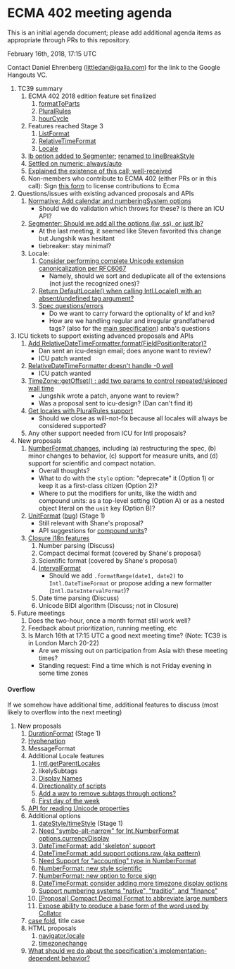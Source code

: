 # ECMA 402 meeting agenda

This is an initial agenda document; please add additional agenda items as appropriate through PRs to this repository.

February 16th, 2018, 17:15 UTC

Contact Daniel Ehrenberg (littledan@igalia.com) for the link to the Google Hangouts VC.

1. TC39 summary
    1. ECMA 402 2018 edition feature set finalized
        1. [formatToParts](https://github.com/tc39/ecma402/issues/47)
        1. [PluralRules](https://github.com/tc39/proposal-intl-plural-rules)
        1. [hourCycle](https://github.com/tc39/ecma402/pull/135)
    1. Features reached Stage 3
        1. [ListFormat](https://github.com/tc39/proposal-intl-list-format)
        1. [RelativeTimeFormat](https://github.com/tc39/proposal-intl-relative-time)
        1. [Locale](https://github.com/tc39/proposal-intl-locale)
    1. [lb option added to Segmenter](https://github.com/tc39/proposal-intl-segmenter/pull/24); [renamed to lineBreakStyle](https://github.com/tc39/proposal-intl-segmenter/pull/25)
    1. [Settled on numeric: always/auto](https://github.com/tc39/proposal-intl-relative-time/pull/60)
    1. [Explained the existence of this call; well-received](https://github.com/tc39/tc39-notes/blob/master/es8/2018-01/jan-23.md#4-ecma402-status-updates)
    1. Non-members who contribute to ECMA 402 (either PRs or in this call): Sign [this form](https://tc39.github.io/agreements/contributor/) to license contributions to Ecma
1. Questions/issues with existing advanced proposals and APIs
    1. [Normative: Add calendar and numberingSystem options](https://github.com/tc39/ecma402/pull/175)
        - Should we do validation which throws for these? Is there an ICU API?
    1. [Segmenter: Should we add all the options (lw, ss), or just lb?](https://github.com/tc39/proposal-intl-segmenter/issues/23)
        - At the last meeting, it seemed like Steven favorited this change but Jungshik was hesitant
        - tiebreaker: stay minimal?
    1. Locale:
        1. [Consider performing complete Unicode extension canonicalization per RFC6067](https://github.com/tc39/proposal-intl-locale/issues/14)
            - Namely, should we sort and deduplicate all of the extensions (not just the recognized ones)?
        1. [Return DefaultLocale() when calling Intl.Locale() with an absent/undefined tag argument?](https://github.com/tc39/proposal-intl-locale/issues/15)
        1. [Spec questions/errors](https://github.com/tc39/proposal-intl-locale/issues/12)
            - Do we want to carry forward the optionality of kf and kn?
            - How are we handling regular and irregular grandfathered tags? (also for the [main specification](https://github.com/tc39/ecma402/issues/177))
anba's questions
1. ICU tickets to support existing advanced proposals and APIs
    1. [Add RelativeDateTimeFormatter.format(FieldPositionIterator)?](https://unicode-org.atlassian.net/browse/ICU-13256)
        - Dan sent an icu-design email; does anyone want to review?
        - ICU patch wanted
    1. [RelativeDateTimeFormatter doesn't handle -0 well](https://unicode-org.atlassian.net/browse/ICU-12936)
        - ICU patch wanted
    1. [TimeZone::getOffset() : add two params to control repeated/skipped wall time](https://unicode-org.atlassian.net/browse/ICU-13268)
        - Jungshik wrote a patch, anyone want to review?
        - Was a proposal sent to icu-design? (Dan can't find it)
    1. [Get locales with PluralRules support](https://unicode-org.atlassian.net/browse/ICU-12756)
        - Should we close as will-not-fix because all locales will always be considered supported?
    1. Any other support needed from ICU for Intl proposals?
1. New proposals
    1. [NumberFormat changes](https://github.com/tc39/ecma402/issues/215), including (a) restructuring the spec, (b) minor changes to behavior, (c) support for measure units, and (d) support for scientific and compact notation.
        - Overall thoughts?
        - What to do with the `style` option: "deprecate" it (Option 1) or keep it as a first-class citizen (Option 2)?
        - Where to put the modifiers for units, like the width and compound units: as a top-level setting (Option A) or as a nested object literal on the `unit` key (Option B)?
    1. [UnitFormat](https://github.com/tc39/proposal-intl-unit-format) ([bug](https://github.com/tc39/ecma402/issues/32)) (Stage 1)
        - Still relevant with Shane's proposal?
        - API suggestions for [compound units](https://github.com/tc39/proposal-intl-unit-format/issues/2)?
    1. [Closure i18n features](https://docs.google.com/spreadsheets/d/1WSvi865QADMs6vi6Z91hNauxxx_4cjyzdYPCNyJ_Xgc/edit#gid=0)
        1. Number parsing (Discuss)
        1. Compact decimal format (covered by Shane's proposal)
        1. Scientific format (covered by Shane's proposal)
        1. [IntervalFormat](https://github.com/tc39/ecma402/issues/188)
            - Should we add `.formatRange(date1, date2)` to `Intl.DateTimeFormat` or propose adding a new formatter (`Intl.DateIntervalFormat`)?
        1. Date time parsing (Discuss)
        1. Unicode BIDI algorithm (Discuss; not in Closure)
1. Future meetings
    1. Does the two-hour, once a month format still work well?
    1. Feedback about prioritization, running meeting, etc
    1. Is March 16th at 17:15 UTC a good next meeting time? (Note: TC39 is in London March 20-22)
        - Are we missing out on participation from Asia with these meeting times?
        - Standing request: Find a time which is not Friday evening in some time zones


#### Overflow

If we somehow have additional time, additional features to discuss (most likely to overflow into the next meeting)

1. New proposals
    1. [DurationFormat](https://github.com/tc39/ecma402/issues/47) (Stage 1)
    1. [Hyphenation](https://github.com/tc39/ecma402/issues/93)
    1. MessageFormat
    1. Additional Locale features
        1. [Intl.getParentLocales](https://github.com/tc39/ecma402/issues/87)
        1. likelySubtags
        1. [Display Names](https://github.com/tc39/ecma402/issues/31)
        1. [Directionality of scripts](https://github.com/tc39/ecma402/issues/205)
        1. [Add a way to remove subtags through options?](https://github.com/tc39/proposal-intl-locale/issues/16)
        1. [First day of the week](https://github.com/tc39/ecma402/issues/6)
    1. [API for reading Unicode properties](https://github.com/tc39/ecma402/issues/90)
    1. Additional options
        1. [dateStyle/timeStyle](https://github.com/tc39/proposal-ecma402-datetime-style) (Stage 1)
        1. [Need "symbo-alt-narrow" for Int.NumberFormat options.currencyDisplay](https://github.com/tc39/ecma402/issues/200)
        1. [DateTimeFormat: add 'skeleton' support](https://github.com/tc39/ecma402/issues/189)
        1. [DateTimeFormat: add support options.raw (aka pattern)](https://github.com/tc39/ecma402/issues/190)
        1. [Need Support for "accounting" type in NumberFormat](https://github.com/tc39/ecma402/issues/186)
        1. [NumberFormat: new style scientific](https://github.com/tc39/ecma402/issues/164)
        1. [NumberFormat: new option to force sign](https://github.com/tc39/ecma402/issues/163)
        1. [DateTimeFormat: consider adding more timezone display options](https://github.com/tc39/ecma402/issues/119)
        1. [Support numbering systems "native", "traditio", and "finance"](https://github.com/tc39/ecma402/issues/95)
        1. [[Proposal] Compact Decimal Format to abbreviate large numbers](https://github.com/tc39/ecma402/issues/37)
        1. [Expose ability to produce a base form of the word used by Collator](https://github.com/tc39/ecma402/issues/44)
    1. [case fold](https://github.com/tc39/ecma402/issues/99), title case
    1. HTML proposals
        1. [navigator.locale](https://github.com/whatwg/html/pull/3046)
        1. [timezonechange](https://github.com/whatwg/html/pull/3047)
    1. [What should we do about the specification's implementation-dependent behavior?](https://github.com/tc39/ecma402/issues/113)
